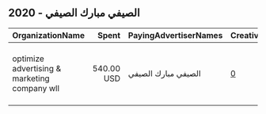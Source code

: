 ## 2020 - الصيفي مبارك الصيفي 
|OrganizationName|Spent|PayingAdvertiserNames|CreativeUrls|Impressions|Genders|AgeBrackets|CountryCodes|BillingAddresses|CandidateBallotInformation|
|:---|---:|:---|:---|---:|:---|:---|:---|:---|:---|
|optimize advertising & marketing company wll|540.00 USD|الصيفي مبارك الصيفي|[0](https://www.snap.com/political-ads/asset/59dc62b24711fafc2ec8dcc0dc6a59b73edc9bee62db68d1071ae0268d492e8d?mediaType=jpg)|475,424||17+|kuwait|"jaber almubarak st, behbehani complex, m floor, office 56,KUWAIT CITY,13046,KW"||
